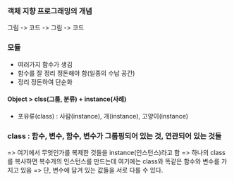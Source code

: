 ### 객체 지향 프로그래밍의 개념
그림 -> 코드 -> 그림 -> 코드

### 모듈
- 여러가지 함수가 생김
- 함수를 잘 정리 정돈해야 함(일종의 수납 공간)
- 정리 정돈하여 단순화

#### Object > clss(그룹, 분류) + instance(사례)
- 포유류(class) : 사람(instance), 개(instance), 고양이(instance)

### class : 함수, 변수, 함수, 변수가 그룹핑되어 있는 것, 연관되어 있는 것들
=> 여기에서 무엇인가를 복제한 것들을 instance(인스턴스)라고 함
=> 하나의  class를 복사하면 복수개의 인스턴스를 만드는데 여기에는 class와 똑같은 함수와 변수를 가지고 있음
=> 단, 변수에 담겨 있는 값들을 서로 다를 수 있다.
